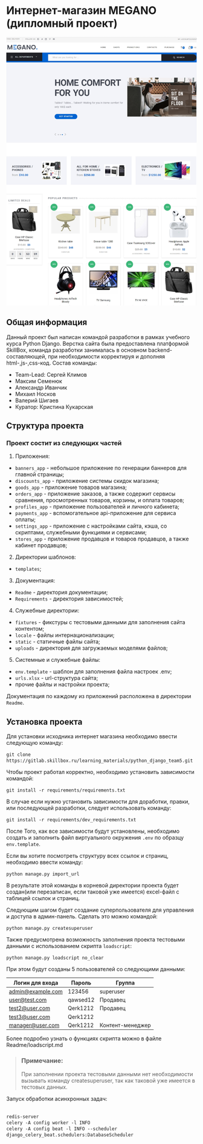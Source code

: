 # Интернет-магазин MEGANO (дипломный проект)
![Иллюстрация к проекту](static/assets/img/preview/main_page.jpg)
## Общая информация
Данный проект был написан командой разработки в рамках учебного курса Python Django. 
Верстка сайта была предоставлена платформой SkillBox, команда разработки занималась в основном backend-составляющей, при необходимости корректируя и дополняя html-,js-,css-код.
Состав команды:
 - Team-Lead: Сергей Климов
 - Максим Семенюк
 - Александр Иванчик
 - Михаил Носков
 - Валерий Шигаев
 - Куратор: Кристина Кукарская


## Структура проекта
### Проект состит из следующих частей
1. Приложения:
 - `banners_app` - небольшое приложение по генерации баннеров для главной страницы;
 - `discounts_app` - приложение системы скидок магазина;
 - `goods_app` - приложение товаров магазина;
 - `orders_app` - приложение заказов, а также содержит сервисы сравнения, просмотренных товаров, корзины, и оплата
   товаров;
 - `profiles_app` - приложение пользователей и личного кабинета;
 - `payments_app` - вспомогательное api-приложение для сервиса оплаты;
 - `settings_app` - приложение с настройками сайта, кэша, со скриптами, служебными функциями и сервисами;
 - `stores_app` - приложение продавцов и товаров продавцов, а также кабинет продавцов;
2. Директории шаблонов:
 - `templates`;
3. Документация:
 - `Readme` - директория документации;
 - `Requirements` - директория зависимостей;
4. Служебные директории:
 - `fixtures` - фикстуры с тестовыми данными для заполнения сайта контентом;
 - `locale` - файлы интернационализации;
 - `static` - статичные файлы сайта;
 - `uploads` - директория для загружаемых моделями файлов;
5. Системные и служебные файлы:
 - `env.template` - шаблон для заполнения файла настроек .env;
 - `urls.xlsx` - url-структура сайта;
 - прочие файлы и настройки проекта;

Документация по каждому из приложений расположена в директории `Readme`.

## Установка проекта
Для установки исходника интернет магазина необходимо ввести следующую команду:
```
git clone https://gitlab.skillbox.ru/learning_materials/python_django_team5.git
```
Чтобы проект работал корректно, необходимо установить зависимости командой:
```
git install -r requirements/requirements.txt
```
В случае если нужно установить зависимости для доработки, правки, или последующей разработки, следует использовать команду:
```
git install -r requirements/dev_requirements.txt
```
После Того, как все зависимости будут установлены, необходимо создать и заполнить файл виртуального окружения `.env` по образцу `env.template`.

Если вы хотите посмотреть структуру всех ссылок и страниц, необходимо ввести команду:
```
python manage.py import_url
```
В результате этой команды в корневой директории проекта будет создан(или перезаписан, если таковой уже имеется) excel-файл с таблицей ссылок и страниц.

Следующим шагом будет создание суперпользователя для управления и доступа в админ-панель. Сделать это можно командой:
```
python manage.py createsuperuser
```
Также предусмотрена возможность заполнения проекта тестовыми данными с использованием скрипта `loadscript`:
```
python manage.py loadscript no_clear
```
При этом будут созданы 5 пользователей со следующими данными:

Логин для входа        | Пароль | Группа |
-----------------|-----------------|---------------|
admin@example.com  |   123456   |   superuser|
user@test.com     |   qawsed12   |    Продавец|
test2@user.com      |   Qerk1212   |    Продавец|
test3@user.com      |   Qerk1212   |               |
manager@user.com      |   Qerk1212   |      Контент-менеджер|

Более подробно узнать о функциях скрипта можно в файле Readme/loadscript.md 
> ### Примечание:
> При заполнении проекта тестовыми данными нет необходимости вызывать команду createsuperuser, так как таковой уже имеется в тестовых данных. 

Запуск обработки асинхронных задач:
```

redis-server
celery -A config worker -l INFO
celery -A config beat -l INFO --scheduler django_celery_beat.schedulers:DatabaseScheduler

```